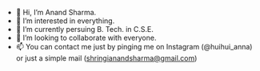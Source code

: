 - 👋 Hi, I’m Anand Sharma.
- 👀 I’m interested in everything.
- 🌱 I’m currently persuing B. Tech. in C.S.E.
- 💞️ I’m looking to collaborate with everyone.
- 📫 You can contact me just by pinging me on Instagram (@huihui_anna) or just a simple mail (shringianandsharma@gmail.com)
